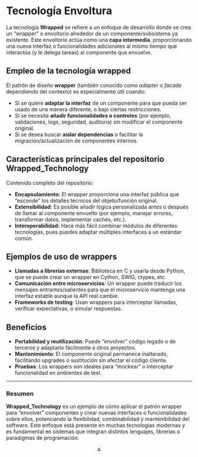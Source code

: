 # Tecnología Envoltura

La tecnología **Wrapped** se refiere a un enfoque de desarrollo donde se crea un “wrapper” o envoltorio alrededor de un componente/subsistema ya existente. Este envoltorio actúa como una **capa intermedia**, proporcionando una nueva interfaz o funcionalidades adicionales al mismo tiempo que interactúa (y le delega tareas) al componente que envuelve.

## Empleo de la tecnología wrapped

El patrón de diseño **wrapper** (también conocido como *adapter* o *facade* dependiendo del contexto) es especialmente útil cuando:

- Si se quiere **adaptar la interfaz** de un componente para que pueda ser usado de una manera diferente, o bajo ciertas restricciones.
- Si se necesita **añadir funcionalidades o controles** (por ejemplo, validaciones, logs, seguridad, auditoría) sin modificar el componente original.
- Si se desea buscar **aislar dependencias** o facilitar la migración/actualización de componentes internos.


## Características principales del repositorio Wrapped_Technology

Contenido completo del repositorio:

- **Encapsulamiento:** El wrapper proporciona una interfaz pública que “esconde” los detalles técnicos del objeto/función original.
- **Extensibilidad:** Es posible añadir lógica personalizada antes o después de llamar al componente envuelto (por ejemplo, manejar errores, transformar datos, implementar cachés, etc.).
- **Interoperabilidad:** Hace más fácil combinar módulos de diferentes tecnologías, pues puedes adaptar múltiples interfaces a un estándar común.


## Ejemplos de uso de wrappers

- **Llamadas a librerías externas**: Biblioteca en C y  usarla desde Python, que se puede crear un wrapper en Cython, SWIG, ctypes, etc.
- **Comunicación entre microservicios**: Un wrapper puede traducir los mensajes entrantes/salientes para que el microservicio mantenga una interfaz estable aunque la API real cambie.
- **Frameworks de testing**: Usan wrappers para interceptar llamadas, verificar expectativas, o simular respuestas.


## Beneficios

- **Portabilidad y reutilización**: Puede “envolver” código legado o de terceros y adaptarlo fácilmente a otros proyectos.
- **Mantenimiento**: El componente original permanece inalterado, facilitando upgrades o sustitución sin afectar el código cliente.
- **Pruebas**: Los wrappers son ideales para “mockear” o interceptar funcionalidad en ambientes de test.

***

### Resumen

**Wrapped_Technology** es un ejemplo de cómo aplicar el patrón wrapper para “envolver” componentes y crear nuevas interfaces o funcionalidades sobre ellos, potenciando la flexibilidad, combinabilidad y mantenibilidad del software. Este enfoque está presente en muchas tecnologías modernas y es fundamental en sistemas que integran distintos lenguajes, librerías o paradigmas de programación.

<div style="text-align: center">⁂</div>

[^1]: https://github.com/Nickware/Wrapped_Technology


